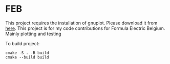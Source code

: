 # FEB
This project requires the installation of gnuplot. Please download it from [here](https://sourceforge.net/projects/gnuplot/files/gnuplot/5.4.2/ ). 
This project is for my code contributions for Formula Electric Belgium. Mainly plotting and testing

To build project:
```console
cmake -S . -B build
cmake --build build
```
